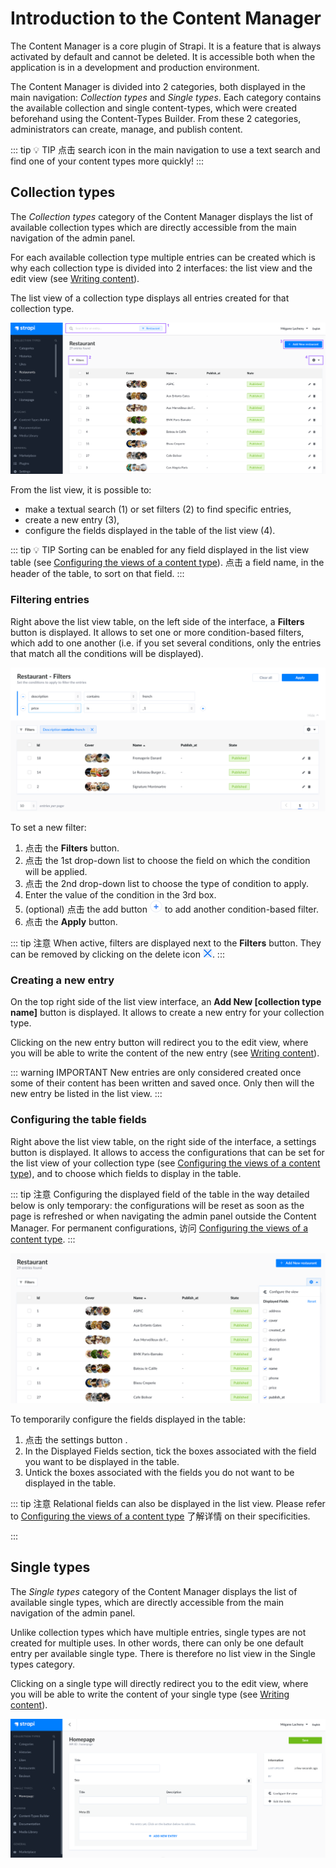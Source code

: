 # Introduction to the Content Manager

The Content Manager is a core plugin of Strapi. It is a feature that is always activated by default and cannot be deleted. It is accessible both when the application is in a development and production environment.

The Content Manager is divided into 2 categories, both displayed in the main navigation: _Collection types_ and _Single types_. Each category contains the available collection and single content-types, which were created beforehand using the Content-Types Builder. From these 2 categories, administrators can create, manage, and publish content.

::: tip 💡 TIP
点击 search icon <Fa-Search /> in the main navigation to use a text search and find one of your content types more quickly!
:::

## Collection types

The _Collection types_ category of the Content Manager displays the list of available collection types which are directly accessible from the main navigation of the admin panel.

For each available collection type multiple entries can be created which is why each collection type is divided into 2 interfaces: the list view and the edit view (see [Writing content](writing-content.md)).

The list view of a collection type displays all entries created for that collection type.

![List view of a collection type in the Content Manager](../assets/content-manager/content-manager_list-view.png)

From the list view, it is possible to:

- make a textual search (1) or set filters (2) to find specific entries,
- create a new entry (3),
- configure the fields displayed in the table of the list view (4).

::: tip 💡 TIP
Sorting can be enabled for any field displayed in the list view table (see [Configuring the views of a content type](../content-manager/configuring-view-of-content-type.md)). 点击 a field name, in the header of the table, to sort on that field.
:::

### Filtering entries

Right above the list view table, on the left side of the interface, a **Filters** button is displayed. It allows to set one or more condition-based filters, which add to one another (i.e. if you set several conditions, only the entries that match all the conditions will be displayed).

![Filters in the Content Manager](../assets/content-manager/content-manager_filters.png)

To set a new filter:

1. 点击 the **Filters** button.
2. 点击 the 1st drop-down list to choose the field on which the condition will be applied.
3. 点击 the 2nd drop-down list to choose the type of condition to apply.
4. Enter the value of the condition in the 3rd box.
5. (optional) 点击 the add button ![icon add new](../assets/content-manager/icon_add2.png) to add another condition-based filter.
6. 点击 the **Apply** button.

::: tip 注意
When active, filters are displayed next to the **Filters** button. They can be removed by clicking on the delete icon ![icon delete](../assets/content-manager/icon_delete2.png).
:::

### Creating a new entry

On the top right side of the list view interface, an **Add New [collection type name]** button is displayed. It allows to create a new entry for your collection type.

Clicking on the new entry button will redirect you to the edit view, where you will be able to write the content of the new entry (see [Writing content](writing-content.md)).

::: warning IMPORTANT
New entries are only considered created once some of their content has been written and saved once. Only then will the new entry be listed in the list view.
:::

### Configuring the table fields

Right above the list view table, on the right side of the interface, a settings button <Fa-Cog /> is displayed. It allows to access the configurations that can be set for the list view of your collection type (see [Configuring the views of a content type](../content-manager/configuring-view-of-content-type.md)), and to choose which fields to display in the table.

::: tip 注意
Configuring the displayed field of the table in the way detailed below is only temporary: the configurations will be reset as soon as the page is refreshed or when navigating the admin panel outside the Content Manager. For permanent configurations, 访问 [Configuring the views of a content type](../content-manager/configuring-view-of-content-type.md).
:::

![Displayed fields in the settings of a list view in the Content Manager](../assets/content-manager/content-manager_displayed-fields.png)

To temporarily configure the fields displayed in the table:

1. 点击 the settings button <Fa-Cog />.
2. In the Displayed Fields section, tick the boxes associated with the field you want to be displayed in the table.
3. Untick the boxes associated with the fields you do not want to be displayed in the table.

::: tip 注意
Relational fields can also be displayed in the list view. Please refer to [Configuring the views of a content type](../content-manager/configuring-view-of-content-type.md) 了解详情 on their specificities.

:::

## Single types

The _Single types_ category of the Content Manager displays the list of available single types, which are directly accessible from the main navigation of the admin panel.

Unlike collection types which have multiple entries, single types are not created for multiple uses. In other words, there can only be one default entry per available single type. There is therefore no list view in the Single types category.

Clicking on a single type will directly redirect you to the edit view, where you will be able to write the content of your single type (see [Writing content](writing-content.md)).

![Single type in the Content Manager](../assets/content-manager/content-manager_single-type.png)
